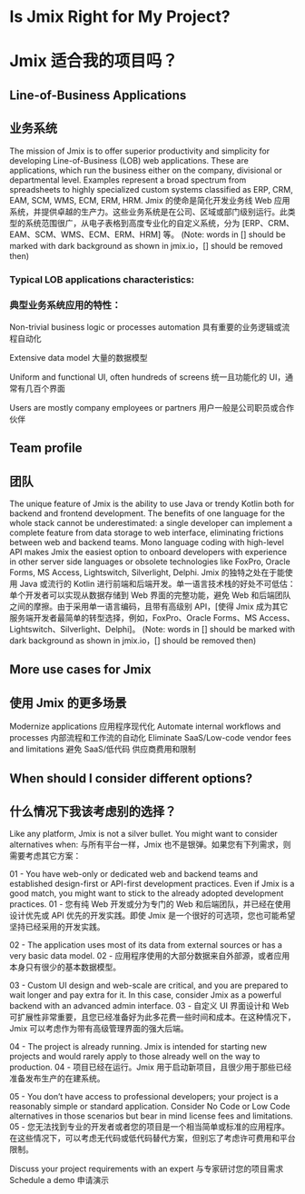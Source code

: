 # Is Jmix Right for My Project?
# Jmix 适合我的项目吗？

## Line-of-Business Applications
## 业务系统

The mission of Jmix is to offer superior productivity and simplicity for developing Line-of-Business (LOB) web applications. These are applications, which run the business either on the company, divisional or departmental level. Examples represent a broad spectrum from spreadsheets to highly specialized custom systems classified as ERP, CRM, EAM, SCM, WMS, ECM, ERM, HRM.
Jmix 的使命是简化开发业务线 Web 应用系统，并提供卓越的生产力。这些业务系统是在公司、区域或部门级别运行。此类型的系统范围很广，从电子表格到高度专业化的自定义系统，分为 [ERP、CRM、EAM、SCM、WMS、ECM、ERM、HRM] 等。
(Note: words in [] should be marked with dark background as shown in jmix.io，[] should be removed then)

### Typical LOB applications characteristics:
### 典型业务系统应用的特性：

Non-trivial business logic or processes automation
具有重要的业务逻辑或流程自动化

Extensive data model
大量的数据模型

Uniform and functional UI, often hundreds of screens
统一且功能化的 UI，通常有几百个界面

Users are mostly company employees or partners
用户一般是公司职员或合作伙伴

## Team profile
## 团队

The unique feature of Jmix is the ability to use Java or trendy Kotlin both for backend and frontend development. The benefits of one language for the whole stack cannot be underestimated: a single developer can implement a complete feature from data storage to web interface, eliminating frictions between web and backend teams. Mono language coding with high-level API makes Jmix the easiest option to onboard developers with experience in other server side languages or obsolete technologies like FoxPro, Oracle Forms, MS Access, Lightswitch, Silverlight, Delphi.
Jmix 的独特之处在于能使用 Java 或流行的 Kotlin 进行前端和后端开发。单一语言技术栈的好处不可低估：单个开发者可以实现从数据存储到 Web 界面的完整功能，避免 Web 和后端团队之间的摩擦。由于采用单一语言编码，且带有高级别 API，[使得 Jmix 成为其它服务端开发者最简单的转型选择，例如，FoxPro、Oracle Forms、MS Access、Lightswitch、Silverlight、Delphi]。
(Note: words in [] should be marked with dark background as shown in jmix.io，[] should be removed then)

## More use cases for Jmix
## 使用 Jmix 的更多场景

Modernize applications
应用程序现代化
Automate internal workflows and processes
内部流程和工作流的自动化
Eliminate SaaS/Low-code vendor fees and limitations
避免 SaaS/低代码 供应商费用和限制

##  When should I consider different options?
##  什么情况下我该考虑别的选择？

Like any platform, Jmix is not a silver bullet. You might want to consider alternatives when:
与所有平台一样，Jmix 也不是银弹。如果您有下列需求，则需要考虑其它方案：

01 - You have web-only or dedicated web and backend teams and established design-first or API-first development practices. Even if Jmix is a good match, you might want to stick to the already adopted development practices.
01 - 您有纯 Web 开发或分为专门的 Web 和后端团队，并已经在使用设计优先或 API 优先的开发实践。即使 Jmix 是一个很好的可选项，您也可能希望坚持已经采用的开发实践。

02 - The application uses most of its data from external sources or has a very basic data model.
02 - 应用程序使用的大部分数据来自外部源，或者应用本身只有很少的基本数据模型。

03 - Custom UI design and web-scale are critical, and you are prepared to wait longer and pay extra for it. In this case, consider Jmix as a powerful backend with an advanced admin interface.
03 - 自定义 UI 界面设计和 Web 可扩展性非常重要，且您已经准备好为此多花费一些时间和成本。在这种情况下，Jmix 可以考虑作为带有高级管理界面的强大后端。

04 - The project is already running. Jmix is intended for starting new projects and would rarely apply to those already well on the way to production.
04 - 项目已经在运行。Jmix 用于启动新项目，且很少用于那些已经准备发布生产的在建系统。

05 - You don’t have access to professional developers; your project is a reasonably simple or standard application. Consider No Code or Low Code alternatives in those scenarios but bear in mind license fees and limitations.
05 - 您无法找到专业的开发者或者您的项目是一个相当简单或标准的应用程序。在这些情况下，可以考虑无代码或低代码替代方案，但别忘了考虑许可费用和平台限制。

Discuss your project requirements with an expert
与专家研讨您的项目需求
Schedule a demo
申请演示


